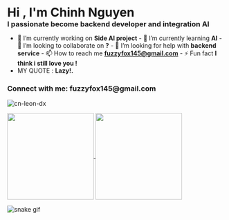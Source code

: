 
<div style="display: flex; align-items: center; width:100%">
    <div style="flex: 1;">
        <h1 style="margin: 0;">Hi , I'm Chinh Nguyen</h1>
        <h3 style="margin: 0;">I passionate become backend developer and integration AI</h3>
    </div>
    
</div>




- 🔭 I’m currently working on **Side AI project** - 🌱 I’m currently learning **AI** - 👯 I’m looking to collaborate on **?** - 🤝 I’m looking for help with **backend service** - 📫 How to reach me **fuzzyfox145@gmail.com** - ⚡
Fun fact **I think i still love you !**
- MY QUOTE : **Lazy!.**

<h3 align="left">Connect with me: fuzzyfox145@gmail.com</h3>
<p align="left"></p>





<p><img align="center" src="https://github-readme-streak-stats.herokuapp.com/?user=cn-leon-dx&" alt="cn-leon-dx" /></p>

<a href="https://github.com/CN-LEON-DX/SIC--Ex">
  <img height=200 align="center" src="https://github-readme-stats.vercel.app/api?username=CN-LEON-DX" />
</a>
<a href="https://github.com/CN-LEON-DX/SIC-Ex">
  <img height=200 align="center" src="https://github-readme-stats.vercel.app/api/top-langs?username=CN-LEON-DX&layout=compact&langs_count=8&card_width=320" />
</a>

![snake gif](https://github.com/CX-LEON-DC/CX-LEON-DX/blob/output/github-contribution-grid-snake.gif)


